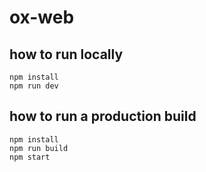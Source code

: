 # ox-web

## how to run locally
	npm install
	npm run dev

## how to run a production build
	npm install
	npm run build
	npm start
